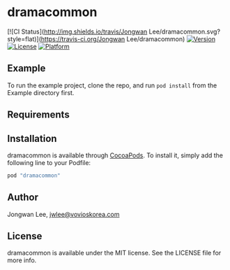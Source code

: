 # dramacommon

[![CI Status](http://img.shields.io/travis/Jongwan Lee/dramacommon.svg?style=flat)](https://travis-ci.org/Jongwan Lee/dramacommon)
[![Version](https://img.shields.io/cocoapods/v/dramacommon.svg?style=flat)](http://cocoapods.org/pods/dramacommon)
[![License](https://img.shields.io/cocoapods/l/dramacommon.svg?style=flat)](http://cocoapods.org/pods/dramacommon)
[![Platform](https://img.shields.io/cocoapods/p/dramacommon.svg?style=flat)](http://cocoapods.org/pods/dramacommon)

## Example

To run the example project, clone the repo, and run `pod install` from the Example directory first.

## Requirements

## Installation

dramacommon is available through [CocoaPods](http://cocoapods.org). To install
it, simply add the following line to your Podfile:

```ruby
pod "dramacommon"
```

## Author

Jongwan Lee, jwlee@vovioskorea.com

## License

dramacommon is available under the MIT license. See the LICENSE file for more info.
